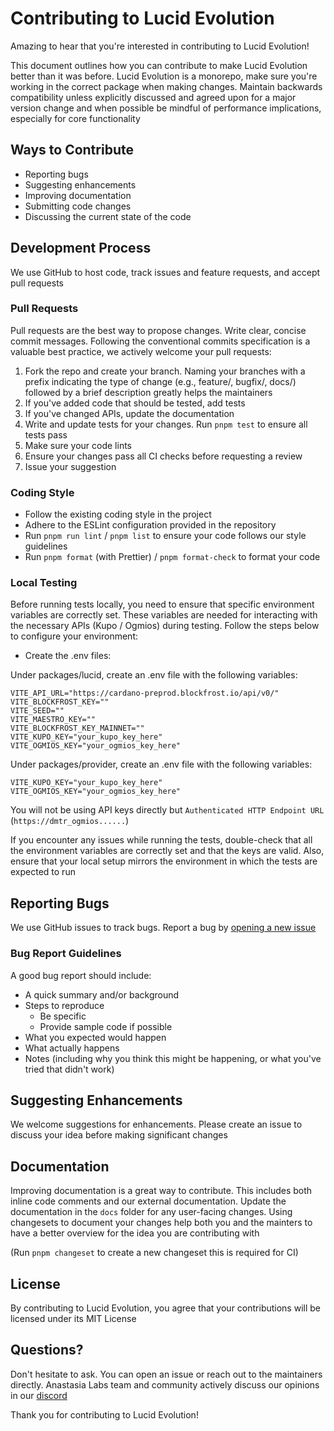 # Contributing to Lucid Evolution

Amazing to hear that you're interested in contributing to Lucid Evolution!

This document outlines how you can contribute to make Lucid Evolution better than it was before. Lucid Evolution is a monorepo, make sure you're working in the correct package when making changes. Maintain backwards compatibility unless explicitly discussed and agreed upon for a major version change and when possible be mindful of performance implications, especially for core functionality

## Ways to Contribute

- Reporting bugs
- Suggesting enhancements
- Improving documentation
- Submitting code changes
- Discussing the current state of the code

## Development Process

We use GitHub to host code, track issues and feature requests, and accept pull requests

### Pull Requests

Pull requests are the best way to propose changes. Write clear, concise commit messages. Following the conventional commits specification is a valuable best practice, we actively welcome your pull requests:

1. Fork the repo and create your branch. Naming your branches with a prefix indicating the type of change (e.g., feature/, bugfix/, docs/) followed by a brief description greatly helps the maintainers
2. If you've added code that should be tested, add tests
3. If you've changed APIs, update the documentation
4. Write and update tests for your changes. Run `pnpm test` to ensure all tests pass
5. Make sure your code lints
6. Ensure your changes pass all CI checks before requesting a review
7. Issue your suggestion

### Coding Style

- Follow the existing coding style in the project
- Adhere to the ESLint configuration provided in the repository
- Run `pnpm run lint` / `pnpm list` to ensure your code follows our style guidelines
- Run `pnpm format` (with Prettier) / `pnpm format-check` to format your code

### Local Testing

Before running tests locally, you need to ensure that specific environment variables are correctly set. These variables are needed for interacting with the necessary APIs (Kupo / Ogmios) during testing. Follow the steps below to configure your environment:

- Create the .env files:

Under packages/lucid, create an .env file with the following variables:

```
VITE_API_URL="https://cardano-preprod.blockfrost.io/api/v0/"
VITE_BLOCKFROST_KEY=""
VITE_SEED=""
VITE_MAESTRO_KEY=""
VITE_BLOCKFROST_KEY_MAINNET=""
VITE_KUPO_KEY="your_kupo_key_here"
VITE_OGMIOS_KEY="your_ogmios_key_here"
```

Under packages/provider, create an .env file with the following variables:

```
VITE_KUPO_KEY="your_kupo_key_here"
VITE_OGMIOS_KEY="your_ogmios_key_here"
```

You will not be using API keys directly but `Authenticated HTTP Endpoint URL` (`https://dmtr_ogmios......`)

If you encounter any issues while running the tests, double-check that all the environment variables are correctly set and that the keys are valid. Also, ensure that your local setup mirrors the environment in which the tests are expected to run

## Reporting Bugs

We use GitHub issues to track bugs. Report a bug by [opening a new issue](https://github.com/Anastasia-Labs/lucid-evolution/issues/new)

### Bug Report Guidelines

A good bug report should include:

- A quick summary and/or background
- Steps to reproduce
  - Be specific
  - Provide sample code if possible
- What you expected would happen
- What actually happens
- Notes (including why you think this might be happening, or what you've tried that didn't work)

## Suggesting Enhancements

We welcome suggestions for enhancements. Please create an issue to discuss your idea before making significant changes

## Documentation

Improving documentation is a great way to contribute. This includes both inline code comments and our external documentation. Update the documentation in the `docs` folder for any user-facing changes. Using changesets to document your changes help both you and the mainters to have a better overview for the idea you are contributing with

(Run `pnpm changeset` to create a new changeset this is required for CI)

## License

By contributing to Lucid Evolution, you agree that your contributions will be licensed under its MIT License

## Questions?

Don't hesitate to ask. You can open an issue or reach out to the maintainers directly. Anastasia Labs team and community actively discuss our opinions in our [discord](https://discord.gg/gRt4ppqh)

Thank you for contributing to Lucid Evolution!
